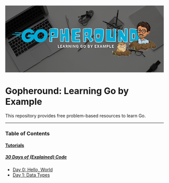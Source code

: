 ![project cover](./images/cover-p.png)

# Gopheround: Learning Go by Example
This repository provides free problem-based resources to learn Go.

---

### Table of Contents

#### [Tutorials](/tutorials)

##### [30 Days of (Explained) Code](/tutorials/30doec/)
- [Day 0: Hello, World](/tutorials/30doec/d0)
- [Day 1: Data Types](/tutorials/30doec/d1)
